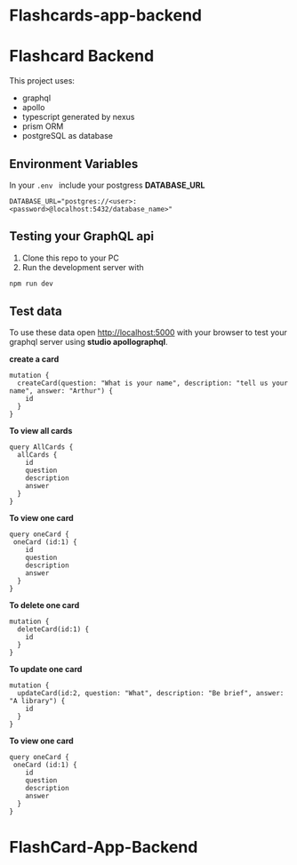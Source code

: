# Flashcards-app-backend


# Flashcard Backend
This project uses: 
- graphql
- apollo
- typescript generated by nexus
- prism ORM
- postgreSQL as database

## Environment Variables
In your `.env `  include your postgress **DATABASE_URL**

`DATABASE_URL="postgres://<user>:<password>@localhost:5432/database_name>"
`
## Testing your GraphQL api

1. Clone this repo to your PC
2. Run the development server with 
```bash
npm run dev
```
## Test data

To use these data open [http://localhost:5000](http://localhost:5000) with your browser to test your graphql server using **studio apollographql**.

**create a card**
```
mutation {
  createCard(question: "What is your name", description: "tell us your name", answer: "Arthur") {
    id
  }
}
```

**To view all cards**
```
query AllCards {
  allCards {
    id
    question
    description
    answer
  }
}
```
**To view one card**
```
query oneCard {
 oneCard (id:1) {
    id
    question
    description
    answer
  }
}
```

**To delete one card**
```
mutation {
  deleteCard(id:1) {
    id
  }
}
```

**To update one card**
```
mutation {
  updateCard(id:2, question: "What", description: "Be brief", answer: "A library") {
    id
  }
}
```

**To view one card**
```
query oneCard {
 oneCard (id:1) {
    id
    question
    description
    answer
  }
}
```

# FlashCard-App-Backend

